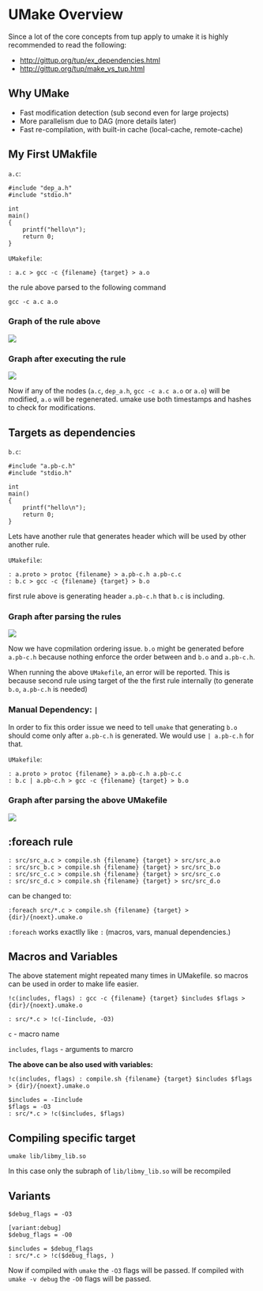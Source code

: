 UMake Overview
==============

Since a lot of the core concepts from tup apply to umake it is highly recommended to read the following:

* <http://gittup.org/tup/ex_dependencies.html>
* <http://gittup.org/tup/make_vs_tup.html>

Why UMake
---------

- Fast modification detection (sub second even for large projects)
- More parallelism due to DAG (more details later)
- Fast re-compilation, with built-in cache (local-cache, remote-cache)

My First UMakfile
-----------------

`a.c`:
```
#include "dep_a.h"
#include "stdio.h"

int
main()
{
    printf("hello\n");
    return 0;
}
```


`UMakefile`:
```
: a.c > gcc -c {filename} {target} > a.o
```
the rule above parsed to the following command
```
gcc -c a.c a.o
```

### Graph of the rule above

![ ](./images/overview/1.png)


### Graph after executing the rule

![ ](images/overview/2.png)

Now if any of the nodes (`a.c`, `dep_a.h`, `gcc -c a.c a.o` or `a.o`) will be modified, `a.o` will be regenerated. umake use both timestamps and hashes to check for modifications.

Targets as dependencies
----------------------

`b.c`:
```
#include "a.pb-c.h"
#include "stdio.h"

int
main()
{
    printf("hello\n");
    return 0;
}
```
Lets have another rule that generates header which will be used by other another rule.

`UMakefile`:
```
: a.proto > protoc {filename} > a.pb-c.h a.pb-c.c
: b.c > gcc -c {filename} {target} > b.o
```
first rule above is generating header `a.pb-c.h` that `b.c` is including.

### Graph after parsing the rules

![ ](images/overview/3.png)


Now we have copmilation ordering issue. `b.o` might be generated before `a.pb-c.h` because nothing enforce the order between and `b.o` and `a.pb-c.h`.

When running the above `UMakefile`, an error will be reported. This is because second rule using target of the the first rule internally (to generate `b.o`, `a.pb-c.h` is needed)

### Manual Dependency: `|`

In order to fix this order issue we need to tell `umake` that generating `b.o` should come only after `a.pb-c.h` is generated. We would use `| a.pb-c.h` for that.

`UMakefile`:
```
: a.proto > protoc {filename} > a.pb-c.h a.pb-c.c
: b.c | a.pb-c.h > gcc -c {filename} {target} > b.o
```

### Graph after parsing the above UMakefile

![ ](images/overview/4.png)


:foreach rule
--------

```
: src/src_a.c > compile.sh {filename} {target} > src/src_a.o
: src/src_b.c > compile.sh {filename} {target} > src/src_b.o
: src/src_c.c > compile.sh {filename} {target} > src/src_c.o
: src/src_d.c > compile.sh {filename} {target} > src/src_d.o
```
can be changed to:
```
:foreach src/*.c > compile.sh {filename} {target} > {dir}/{noext}.umake.o
```
`:foreach` works exactlly like `:` (macros, vars, manual dependencies.)

Macros and Variables
--------------------

The above statement might repeated many times in UMakefile. so macros can be used in order to make life easier.

```
!c(includes, flags) : gcc -c {filename} {target} $includes $flags > {dir}/{noext}.umake.o

: src/*.c > !c(-Iinclude, -O3)
```

`c` - macro name

`includes`, `flags` - arguments to marcro


**The above can be also used with variables:**

```
!c(includes, flags) : compile.sh {filename} {target} $includes $flags > {dir}/{noext}.umake.o

$includes = -Iinclude
$flags = -O3
: src/*.c > !c($includes, $flags)
```

Compiling specific target
-------------------------

```
umake lib/libmy_lib.so
```
In this case only the subraph of `lib/libmy_lib.so` will be recompiled

Variants
--------

```
$debug_flags = -O3

[variant:debug]
$debug_flags = -O0

$includes = $debug_flags
: src/*.c > !c($debug_flags, )
```
Now if compiled with `umake` the `-O3` flags will be passed. If compiled with `umake -v debug` the `-O0` flags will be passed.
